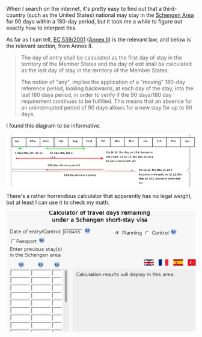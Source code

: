 When I search on the internet, it's pretty easy to find out that a
third-country (such as the United States) national may stay in the
[Schengen Area](https://en.wikipedia.org/wiki/Schengen_Area) for
90 days within a 180-day period, but it took me a while to figure
out exactly how to interpret this.

As far as I can tell,
[EC 539/2001](http://ec.europa.eu/home-affairs/doc_centre/borders/docs/notification_visa_539_2001_en.pdf)
([Annex II](http://ec.europa.eu/dgs/home-affairs/pdf/20140429_handbook1_annexe_acte_autonome_part1_en.pdf))
is the relevant law, and below is the relevant section, from Annex II.

> The day of entry shall be calculated as the first day of stay in the
> territory of the Member States and the day of exit shall be calculated as the
> last day of stay in the territory of the Member States.
>
> The notion of "any", implies the application of a "moving" 180-day reference
> period, looking backwards, at each day of the stay, into the last 180 days
> period, in order to verify if the 90 days/180 day requirement continues to be
> fulfilled. This means that an absence for an uninterrupted period of 90 days
> allows for a new stay for up to 90 days. 

I found this diagram to be informative.

![Example 1, page 9, Annex II](example-1.png)

There's a rather horrendous calculator that apparently has no legal weight,
but at least I can use it to check my math.

[![Calculator of travel days remaining under a Schengen short-stay visa](calculator.png)](http://ec.europa.eu/dgs/home-affairs/what-we-do/policies/borders-and-visas/border-crossing/schengen_calculator_en.html)
